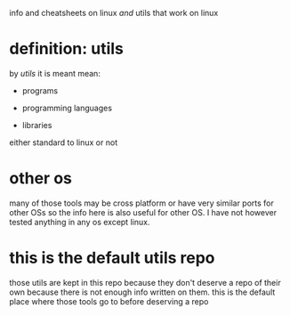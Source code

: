 info and cheatsheets on linux *and* utils that work on linux

# definition: utils

by *utils* it is meant mean:

- programs

- programming languages

- libraries

either standard to linux or not

# other os

many of those tools may be cross platform or have very similar ports for
other OSs so the info here is also useful for other OS.
I have not however tested anything in any os except linux.

# this is the default utils repo

those utils are kept in this repo because
they don't deserve a repo of their own because there is not enough info written on them.
this is the default place where those tools go to before deserving a repo
